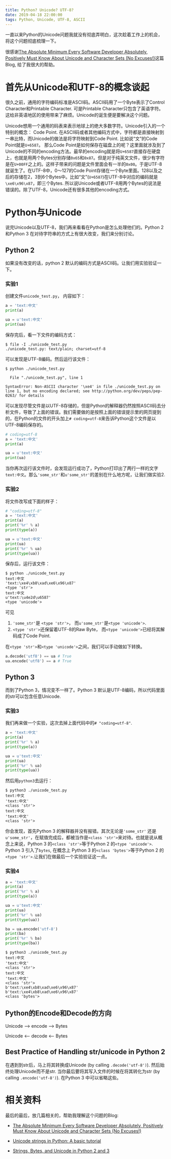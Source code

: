 ```yaml
---
title: Python? Unicode? UTF-8?
date: 2019-04-18 22:00:00
tags: Python, Unicode, UTF-8, ASCII
---
```


一直以来Python的Unicode问题我就没有彻底弄明白，这次趁着工作上的机会，将这个问题彻底梳理一下。

很感谢[The Absolute Minimum Every Software Developer Absolutely, Positively Must Know About Unicode and Character Sets (No Excuses!)](https://www.joelonsoftware.com/2003/10/08/the-absolute-minimum-every-software-developer-absolutely-positively-must-know-about-unicode-and-character-sets-no-excuses/)这篇Blog, 给了我很大的帮助。

<!-- more -->

# 首先从Unicode和UTF-8的概念谈起

很久之前，通用的字符编码标准是ASCII码。ASCII码用了一个Byte表示了Control Character和Printable Character. 可是Printable Character只包含了英语字符。这给非英语地区的使用带来了麻烦。Unicode的诞生便是要解决这个问题。

Unicode想用一个通用的码表来表示地球上的绝大多数字符。Unicode引入的一个特别的概念： Code Point. 在ASCII码或者其他编码方式中，字符都是直接映射到一串比特，而Unicode的做法是将字符映射到Code Point. 比如说“文”的Code Point就是`U+6587`。 那么Code Point是如何保存在磁盘上的呢？这里面就涉及到了Unicode的不同的encoding方法。最早的encoding就是将`U+6587`直接存在硬盘上，也就是用两个Bytes分别存储`0x65`和`0x87`。但是对于纯英文文件，很少有字符是在`U+00FF`之上的。这样子带来的问题是文件里面会有一半的`0x00`。于是UTF-8就诞生了。在UTF-8中，0～127的Code Point存储在一个Byte里面。128以及之后的存储在2，3到6个Bytes中。比如“文”(`U+6587`)在UTF-8中对应的编码就是`\xe6\x96\x87`，即三个Bytes. 所以说Unicode或者UTF-8用两个Bytes的说法是错误的。除了UTF-8，Unicode还有很多其他的encoding方式。

# Python与Unicode

说完Unicode以及UTF-8，我们再来看看在Python是怎么处理他们的。Python 2 和Python 3 在对待字符串的方式上有很大改变，我们来分别讨论。

## Python 2

如果没有改变的话，python 2 默认的编码方式是ASCII码。让我们用实验验证一下。

### 实验1

创建文件`unicode_test.py`， 内容如下：

```python
a = 'text:中文'
print(a)

ua = u'text:中文'
print(ua)
```

保存完后，看一下文件的编码方式：

```shell
$ file -I ./unicode_test.py
./unicode_test.py: text/plain; charset=utf-8
```

可以发现是UTF-8编码。然后运行该文件：

```shell
$ python ./unicode_test.py 

  File "./unicode_test.py", line 1

SyntaxError: Non-ASCII character '\xe4' in file ./unicode_test.py on line 1, but no encoding declared; see http://python.org/dev/peps/pep-0263/ for details
```

可以发现尽管文件是以UTF-8存储的，但是Python的解释器仍然按照ASCII码去分析文件，导致了上面的错误。我们需要做的是按照上面的错误提示里的网页提到的，在Python的文件的开头加上`# coding=utf-8`来告诉Python这个文件是以UTF-8编码保存的。

```python
# coding=utf-8
a = 'text:中文'
print(a)

ua = u'text:中文'
print(ua)
```

当你再次运行该文件时，会发现运行成功了，Python打印出了两行一样的文字`text:中文`。那么`'some_str'`和`u'some_str'`的差别在什么地方呢，让我们做实验2.

### 实验2

将文件改写成下面的样子：

```python
# "coding=utf-8"
a = 'text:中文'
print(a)
print('%r' % a)
print(type(a))

ua = u'text:中文'
print(ua)
print('%r' % ua)
print(type(ua))
```

保存后，运行该文件：

```shell
$ python ./unicode_test.py
text:中文
'text:\xe4\xb8\xad\xe6\x96\x87'
<type 'str'>
text:中文
u'text:\u4e2d\u6587'
<type 'unicode'>
```

可见

1. `'some_str'`是 `<type 'str'>`， 而`u'some_str'`是`<type 'unicode'>`.
1. `<type 'str'>`还保留着UTF-8的Raw Byte， 而`<type 'unicode'>`已经将其解码成了Code Point.

在`<type 'str'>`和`<type 'unicode'>`之间，我们可以手动做如下转换。

```python
a.decode('utf8') == ua # True
ua.encode('utf8') == a # True
```

## Python 3

而到了Python 3，情况变不一样了。Python 3 默认是UTF-8编码，所以代码里面的str可以包含任意Unicode.

### 实验3

我们再来做一个实验，这次去掉上面代码中的`# "coding=utf-8"`.

```python
a = 'text:中文'
print(a)
print('%r' % a)
print(type(a))

ua = u'text:中文'
print(ua)
print('%r' % ua)
print(type(ua))
```

然后用`python3`去运行：

```shell
$ python3 ./unicode_test.py 
text:中文
'text:中文'
<class 'str'>
text:中文
'text:中文'
<class 'str'>
```

你会发现，首先Python 3 的解释器并没有报错。其次无论是`'some_str'` 还是`u'some_str'`，在赋值完成后，都被当作是`<class 'str'>`来对待。也就是说从概念上来说，Python 3 的`<class 'str'>`等于Python 2 的`<type 'unicode'>`. Python 3 引入了`bytes`, 在概念上 Python 3 的`<class 'bytes'>`等于Python 2 的 `<type 'str'>`.让我们在做最后一个实验验证这一点。

### 实验4

```python
a = 'text:中文'
print(a)
print('%r' % a)
print(type(a))

ua = u'text:中文'
print(ua)
print('%r' % ua)
print(type(ua))

ba = ua.encode('utf-8')
print(ba)
print('%r' % ba)
print(type(ba))
```

```shell
$ python3 ./unicode_test.py 
text:中文
'text:中文'
<class 'str'>
text:中文
'text:中文'
<class 'str'>
b'text:\xe4\xb8\xad\xe6\x96\x87'
b'text:\xe4\xb8\xad\xe6\x96\x87'
<class 'bytes'>
```

## Python的Encode和Decode的方向

Unicode --> encode --> Bytes

Unicode <-- decode <-- Bytes

## Best Practice of Handling str/unicode in Python 2

在遇到到str后，马上将其转换成Unicode (by calling `.decode('utf-8')`). 然后始终处理Unicode而不是str. 当你最后要将其写入文件的时候在将其转化为str (by calling `.encode('utf-8')`). 在Python 3 中可以省略这些。

# 相关资料
最后的最后，放几篇相关的，帮助我理解这个问题的Blog:

* [The Absolute Minimum Every Software Developer Absolutely, Positively Must Know About Unicode and Character Sets (No Excuses!)](https://www.joelonsoftware.com/2003/10/08/the-absolute-minimum-every-software-developer-absolutely-positively-must-know-about-unicode-and-character-sets-no-excuses/)

* [Unicode strings in Python: A basic tutorial](http://www.pgbovine.net/unicode-python.htm)

* [Strings, Bytes, and Unicode in Python 2 and 3](https://timothybramlett.com/Strings_Bytes_and_Unicode_in_Python_2_and_3.html)
